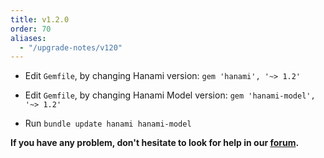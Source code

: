 ```yaml
---
title: v1.2.0
order: 70
aliases:
  - "/upgrade-notes/v120"
---
```


* Edit `Gemfile`, by changing Hanami version: `gem 'hanami', '~> 1.2'`

* Edit `Gemfile`, by changing Hanami Model version: `gem 'hanami-model', '~> 1.2'`

* Run `bundle update hanami hanami-model`

**If you have any problem, don't hesitate to look for help in our [forum](http://discourse.hanamirb.org).**
